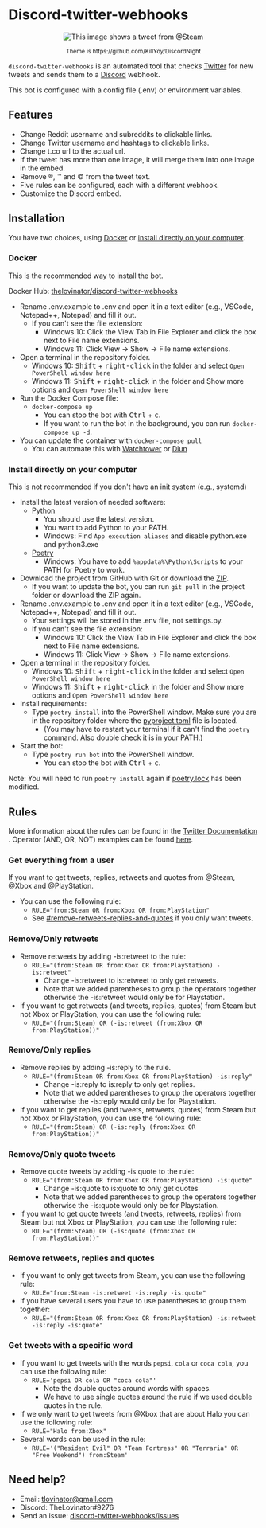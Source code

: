 # Discord-twitter-webhooks

<p align="center">
  <img src="https://i.lovinator.space/discord-twitter-webhooks.png" title="Example Image" alt="This image shows a tweet from @Steam"/>
</p>

<p align="center">
<sup> 
Theme is https://github.com/KillYoy/DiscordNight
</sup>
</p>

`discord-twitter-webhooks` is an automated tool that checks [Twitter](https://twitter.com) for new tweets and sends them
to a [Discord](https://discord.com/) webhook.

This bot is configured with a config file (.env) or environment variables.

## Features

- Change Reddit username and subreddits to clickable links.
- Change Twitter username and hashtags to clickable links.
- Change t.co url to the actual url.
- If the tweet has more than one image, it will merge them into one
  image in the embed.
- Remove ®, ™ and © from the tweet text.
- Five rules can be configured, each with a different webhook.
- Customize the Discord embed.

## Installation

You have two choices, using [Docker](https://hub.docker.com/r/thelovinator/discord-twitter-webhooks)
or [install directly on your computer](#Install-directly-on-your-computer).

### Docker

This is the recommended way to install the bot.

Docker Hub: [thelovinator/discord-twitter-webhooks](https://hub.docker.com/r/thelovinator/discord-twitter-webhooks)

- Rename .env.example to .env and open it in a text editor (e.g., VSCode, Notepad++, Notepad) and fill it out.
    - If you can't see the file extension:
        - Windows 10: Click the View Tab in File Explorer and click the box next to File name extensions.
        - Windows 11: Click View -> Show -> File name extensions.
- Open a terminal in the repository folder.
    - Windows 10: <kbd>Shift</kbd> + <kbd>right-click</kbd> in the folder and select `Open PowerShell window here`
    - Windows 11: <kbd>Shift</kbd> + <kbd>right-click</kbd> in the folder and Show more options
      and `Open PowerShell window here`
- Run the Docker Compose file:
    - `docker-compose up`
        - You can stop the bot with <kbd>Ctrl</kbd> + <kbd>c</kbd>.
        - If you want to run the bot in the background, you can run `docker-compose up -d`.
- You can update the container with `docker-compose pull`
    - You can automate this with [Watchtower](https://github.com/containrrr/watchtower)
      or [Diun](https://github.com/crazy-max/diun)

### Install directly on your computer

This is not recommended if you don't have an init system (e.g., systemd)

- Install the latest version of needed software:
    - [Python](https://www.python.org/)
        - You should use the latest version.
        - You want to add Python to your PATH.
        - Windows: Find `App execution aliases` and disable python.exe and python3.exe
    - [Poetry](https://python-poetry.org/docs/master/#installation)
        - Windows: You have to add `%appdata%\Python\Scripts` to your PATH for Poetry to work.
- Download the project from GitHub with Git or download
  the [ZIP](https://github.com/TheLovinator1/discord-twitter-webhooks/archive/refs/heads/master.zip).
    - If you want to update the bot, you can run `git pull` in the project folder or download the ZIP again.
- Rename .env.example to .env and open it in a text editor (e.g.,
  VSCode, Notepad++, Notepad) and fill it out.
    - Your settings will be stored in the .env file, not settings.py.
    - If you can't see the file extension:
        - Windows 10: Click the View Tab in File Explorer and click the box next to File name extensions.
        - Windows 11: Click View -> Show -> File name extensions.
- Open a terminal in the repository folder.
    - Windows 10: <kbd>Shift</kbd> + <kbd>right-click</kbd> in the folder and select `Open PowerShell window here`
    - Windows 11: <kbd>Shift</kbd> + <kbd>right-click</kbd> in the folder and Show more options
      and `Open PowerShell window here`
- Install requirements:
    - Type `poetry install` into the PowerShell window. Make sure you are
      in the repository folder where the [pyproject.toml](pyproject.toml) file is located.
        - (You may have to restart your terminal if it can't find the `poetry` command. Also double check it is in
          your PATH.)
- Start the bot:
    - Type `poetry run bot` into the PowerShell window.
        - You can stop the bot with <kbd>Ctrl</kbd> + <kbd>c</kbd>.

Note: You will need to run `poetry install` again if [poetry.lock](poetry.lock) has been modified.

## Rules

More information about the rules can be found in
the [Twitter Documentation](https://developer.twitter.com/en/docs/twitter-api/tweets/filtered-stream/integrate/build-a-rule)
.
Operator (AND, OR, NOT) examples can be found [here](rule-operators.md).

### Get everything from a user

If you want to get tweets, replies, retweets and quotes from @Steam, @Xbox and @PlayStation.

- You can use the following rule:
    - `RULE="from:Steam OR from:Xbox OR from:PlayStation"`
    - See [#remove-retweets-replies-and-quotes](#remove-retweets-replies-and-quotes) if you only want tweets.

### Remove/Only retweets

- Remove retweets by adding -is:retweet to the rule:
    - `RULE="(from:Steam OR from:Xbox OR from:PlayStation) -is:retweet"`
        - Change -is:retweet to is:retweet to only get retweets.
        - Note that we added parentheses to group the operators together otherwise the -is:retweet would only be for
          Playstation.
- If you want to get retweets (and tweets, replies, quotes) from Steam but not Xbox or PlayStation, you can use the
  following rule:
    - `RULE="(from:Steam) OR (-is:retweet (from:Xbox OR from:PlayStation))"`

### Remove/Only replies

- Remove replies by adding -is:reply to the rule.
    - `RULE="(from:Steam OR from:Xbox OR from:PlayStation) -is:reply"`
        - Change -is:reply to is:reply to only get replies.
        - Note that we added parentheses to group the operators together otherwise the -is:reply would only be for
          Playstation.
- If you want to get replies (and tweets, retweets, quotes) from Steam but not Xbox or PlayStation, you can use the
  following rule:
    - `RULE="(from:Steam) OR (-is:reply (from:Xbox OR from:PlayStation))"`

### Remove/Only quote tweets

- Remove quote tweets by adding -is:quote to the rule:
    - `RULE="(from:Steam OR from:Xbox OR from:PlayStation) -is:quote"`
        - Change -is:quote to is:quote to only get quotes
        - Note that we added parentheses to group the operators together otherwise the -is:quote would only be for
          Playstation.
- If you want to get quote tweets (and tweets, retweets, replies) from Steam but not Xbox or PlayStation, you can use
  the following rule:
    - `RULE="(from:Steam) OR (-is:quote (from:Xbox OR from:PlayStation))"`

### Remove retweets, replies and quotes

- If you want to only get tweets from Steam, you can use the following rule:
    - `RULE="from:Steam -is:retweet -is:reply -is:quote"`
- If you have several users you have to use parentheses to group them together:
    - `RULE="(from:Steam OR from:Xbox OR from:PlayStation) -is:retweet -is:reply -is:quote"`

### Get tweets with a specific word

- If you want to get tweets with the words `pepsi`, `cola` or `coca cola`, you
  can use the following rule:
    - `RULE='pepsi OR cola OR "coca cola"'`
        - Note the double quotes around words with spaces.
        - We have to use single quotes around the rule if we used double quotes in the rule.
- If we only want to get tweets from @Xbox that are about Halo you can use the following rule:
    - `RULE="Halo from:Xbox"`
- Several words can be used in the rule:
    - `RULE='("Resident Evil" OR "Team Fortress" OR "Terraria" OR "Free Weekend") from:Steam'`

## Need help?

- Email: [tlovinator@gmail.com](mailto:tlovinator@gmail.com)
- Discord: TheLovinator#9276
- Send an issue: [discord-twitter-webhooks/issues](https://github.com/TheLovinator1/discord-twitter-webhooks/issues)
